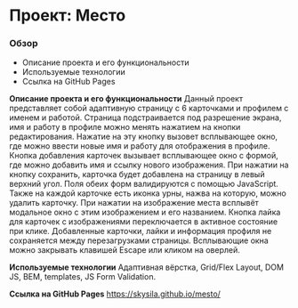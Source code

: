 # Проект: Место

### Обзор

* Описание проекта и его функциональности
* Используемые технологии
* Ссылка на GitHub Pages

**Описание проекта и его функциональности**
Данный проект представляет собой адаптивную страницу с 6 карточками и профилем с именем и работой. Страница подстраивается под разрешение экрана, имя и работу в профиле можно менять нажатием на кнопки редактирования. Нажатие на эту кнопку вызовет всплывающее окно, где можно ввести новые имя и работу для отображения в профиле. Кнопка добавления карточек вызывает всплывающее окно с формой, где можно добавить имя и ссылку нового изображения. При нажатии на кнопку сохранить, карточка будет добавлена на страницу в левый верхний угол. Поля обеих форм валидируются с помощью JavaScript. Также на каждой карточке есть иконка урны, нажва на которую, можно удалить карточку. При нажатии на изображение места всплывёт модальное окно с этим изображением и его названием. Кнопка лайка для карточек с изображениями переключается в активное состояние при клике. Добавленные карточки, лайки и информация профиля не сохраняется между перезагрузками страницы. Всплывающие окна можно закрывать клавишей Escape или кликом на оверлей. 

**Используемые технологии**
Адаптивная вёрстка, Grid/Flex Layout, DOM JS, BEM, templates, JS Form Validation. 

**Ссылка на GitHub Pages**
https://skysila.github.io/mesto/


